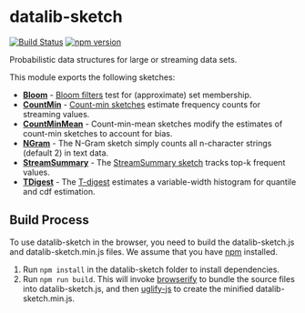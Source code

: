 # datalib-sketch

[![Build Status](https://travis-ci.org/vega/datalib-sketch.svg?branch=master)](https://travis-ci.org/vega/datalib-sketch)
[![npm version](https://img.shields.io/npm/v/datalib-sketch.svg)](https://www.npmjs.com/package/datalib-sketch)

Probabilistic data structures for large or streaming data sets.

This module exports the following sketches:

- **[Bloom](https://github.com/vega/datalib-sketch/blob/master/src/bloom.js)** - [Bloom filters](http://en.wikipedia.org/wiki/Bloom_filter) test for (approximate) set membership.
- **[CountMin](https://github.com/vega/datalib-sketch/blob/master/src/count-min.js)** - [Count-min sketches](https://en.wikipedia.org/wiki/Count%E2%80%93min_sketch) estimate frequency counts for streaming values.
- **[CountMinMean](https://github.com/vega/datalib-sketch/blob/master/src/count-mean-min.js)** - Count-min-mean sketches modify the estimates of count-min sketches to account for bias.
- **[NGram](https://github.com/vega/datalib-sketch/blob/master/src/ngram.js)** - The N-Gram sketch simply counts all n-character strings (default 2) in text data.
- **[StreamSummary](https://github.com/vega/datalib-sketch/blob/master/src/stream-summary.js)** - The [StreamSummary sketch](https://scholar.google.com/scholar?cluster=19290737159395554) tracks top-k frequent values.
- **[TDigest](https://github.com/vega/datalib-sketch/blob/master/src/t-digest.js)** - The [T-digest](https://github.com/tdunning/t-digest) estimates a variable-width histogram for quantile and cdf estimation.

## Build Process

To use datalib-sketch in the browser, you need to build the datalib-sketch.js and datalib-sketch.min.js files. We assume that you have [npm](https://www.npmjs.com/) installed.

1. Run `npm install` in the datalib-sketch folder to install dependencies.
2. Run `npm run build`. This will invoke [browserify](http://browserify.org/) to bundle the source files into datalib-sketch.js, and then [uglify-js](http://lisperator.net/uglifyjs/) to create the minified datalib-sketch.min.js.
